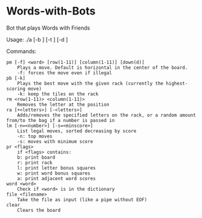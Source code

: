 # Words-with-Bots
Bot that plays Words with Friends

Usage: ./a [-b <boardfile>] [-t <tilefile>] [-d <dictionaryfile>]

Commands:

	pm [-f] <word> [row(1-11)] [column(1-11)] [down(d)]
		Plays a move. Default is horizontal in the center of the board.
		-f: forces the move even if illegal
	pb [-k]
		Plays the best move with the given rack (currently the highest-scoring move)
		-k: keep the tiles on the rack
	rm <row(1-11)> <column(1-11)>
		Removes the letter at the position
	ra [+<letters>] [-<letters>]
		Adds/removes the specified letters on the rack, or a random amount from/to the bag if a number is passed in
	lm [-n=<number>] [-s=<minscore>]
		List legal moves, sorted decreasing by score
		-n: top moves
		-s: moves with minimum score
	pr <flags>
		if <flags> contains:
		b: print board
		r: print rack
		l: print letter bonus squares
		w: print word bonus squares
		a: print adjacent word scores
	word <word>
		Check if <word> is in the dictionary
	file <filename>
		Take the file as input (like a pipe without EOF)
	clear
		Clears the board
